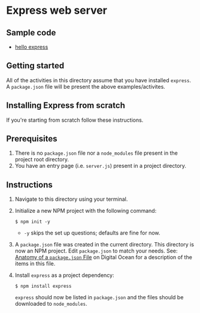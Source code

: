 # Express web server
## Sample code
- [hello express](hello-express)

## Getting started
All of the activities in this directory assume that you have installed `express`. A `package.json` file will be present the above examples/activites.

## Installing Express from scratch
If you're starting from scratch follow these instructions.

## Prerequisites
1. There is no `package.json` file nor a `node_modules` file present in the project root directory.
2. You have an entry page (i.e. `server.js`) present in a project directory.

## Instructions
1. Navigate to this directory using your terminal.
2. Initialize a new NPM project with the following command:

    ```shell
    $ npm init -y
    ```
    
    - `-y` skips the set up questions; defaults are fine for now.

3. A `package.json` file was created in the current directory. This directory is now an NPM project. Edit `package.json` to match your needs. See: [Anatomy of a `package.json` File](https://www.digitalocean.com/community/tutorials/nodejs-package-json) on Digital Ocean for a description of the items in this file.
4. Install `express` as a project dependency:

    ```shell
    $ npm install express
    ```

    `express` should now be listed in `package.json` and the files should be downloaded to `node_modules`.